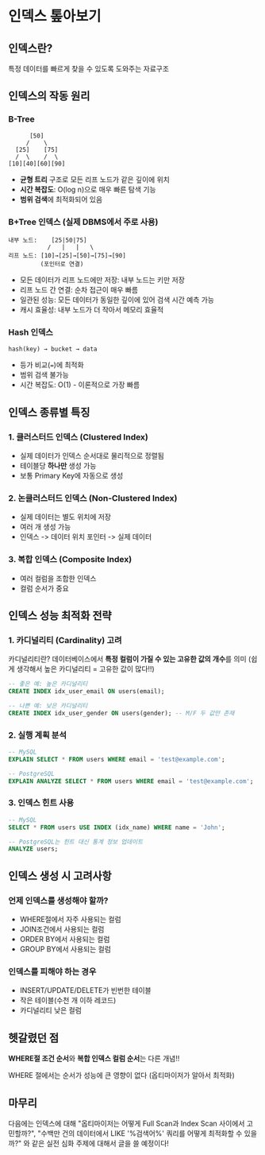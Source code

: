 # 인덱스 톺아보기

## 인덱스란?

특정 데이터를 빠르게 찾을 수 있도록 도와주는 자료구조

## 인덱스의 작동 원리

### B-Tree

```
      [50]
     /    \
  [25]    [75]
  /  \    /  \
[10][40][60][90]
```

- **균형 트리** 구조로 모든 리프 노드가 같은 깊이에 위치
- **시간 복잡도**: O(log n)으로 매우 빠른 탐색 기능
- **범위 검색**에 최적화되어 있음

### B+Tree 인덱스 (실제 DBMS에서 주로 사용)

```
내부 노드:    [25|50|75]
           /   |   |   \
리프 노드: [10]→[25]→[50]→[75]→[90]
         (포인터로 연결)
```

- 모든 데이터가 리프 노드에만 저장: 내부 노드는 키만 저장
- 리프 노드 간 연결: 순차 접근이 매우 빠름
- 일관된 성능: 모든 데이터가 동일한 깊이에 있어 검색 시간 예측 가능
- 캐시 효율성: 내부 노드가 더 작아서 메모리 효율적

### Hash 인덱스

```
hash(key) → bucket → data
```

- 등가 비교(`=`)에 최적화
- 범위 검색 불가능
- 시간 복잡도: O(1) - 이론적으로 가장 빠름

## 인덱스 종류별 특징

### 1. 클러스터드 인덱스 (Clustered Index)

- 실제 데이터가 인덱스 순서대로 물리적으로 정렬됨
- 테이블당 **하나만** 생성 가능
- 보통 Primary Key에 자동으로 생성

### 2. 논클러스터드 인덱스 (Non-Clustered Index)

- 실제 데이터는 별도 위치에 저장
- 여러 개 생성 가능
- 인덱스 -> 데이터 위치 포인터 -> 실제 데이터

### 3. 복합 인덱스 (Composite Index)

- 여러 컬럼을 조합한 인덱스
- 컬럼 순서가 중요

## 인덱스 성능 최적화 전략

### 1. 카디널리티 (Cardinality) 고려

카디널리티란? 데이터베이스에서 **특정 컬럼이 가질 수 있는 고유한 값의 개수**를 의미 (쉽게 생각해서 높은 카디널리티 = 고유한 값이 많다!!)

```sql
-- 좋은 예: 높은 카디널리티
CREATE INDEX idx_user_email ON users(email);

-- 나쁜 예: 낮은 카디널리티
CREATE INDEX idx_user_gender ON users(gender); -- M/F 두 값만 존재
```

### 2. 실행 계획 분석

```sql
-- MySQL
EXPLAIN SELECT * FROM users WHERE email = 'test@example.com';

-- PostgreSQL
EXPLAIN ANALYZE SELECT * FROM users WHERE email = 'test@example.com';
```

### 3. 인덱스 힌트 사용

```sql
-- MySQL
SELECT * FROM users USE INDEX (idx_name) WHERE name = 'John';

-- PostgreSQL는 힌트 대신 통계 정보 업데이트
ANALYZE users;
```

## 인덱스 생성 시 고려사항

### 언제 인덱스를 생성해야 할까?

- WHERE절에서 자주 사용되는 컬럼
- JOIN조건에서 사용되는 컬럼
- ORDER BY에서 사용되는 컬럼
- GROUP BY에서 사용되는 컬럼

### 인덱스를 피해야 하는 경우

- INSERT/UPDATE/DELETE가 빈번한 테이블
- 작은 테이블(수천 개 이하 레코드)
- 카디널리티 낮은 컬럼

## 헷갈렸던 점

**WHERE절 조건 순서**와 **복합 인덱스 컬럼 순서**는 다른 개념!!

WHERE 절에서는 순서가 성능에 큰 영향이 없다 (옵티마이저가 알아서 최적화)

## 마무리

다음에는 인덱스에 대해 "옵티마이저는 어떻게 Full Scan과 Index Scan 사이에서 고민할까?", "수백만 건의 데이터에서 LIKE '%검색어%' 쿼리를 어떻게 최적화할 수 있을까?" 와 같은 실전 심화 주제에 대해서 글을 쓸 예정이다!

